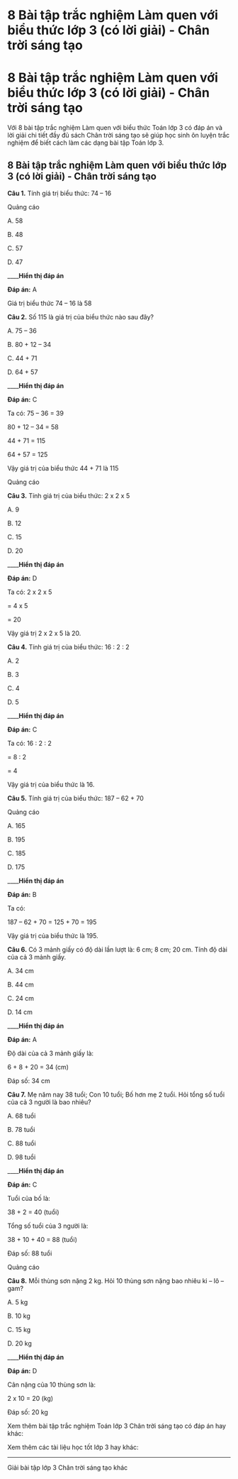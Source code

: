 # 8 Bài tập trắc nghiệm Làm quen với biểu thức lớp 3 (có lời giải) - Chân trời sáng tạo

# 8 Bài tập trắc nghiệm Làm quen với biểu thức lớp 3 (có lời giải) - Chân trời sáng tạo

Với 8 bài tập trắc nghiệm Làm quen với biểu thức Toán lớp 3 có đáp án và lời giải chi tiết đầy đủ sách Chân trời sáng tạo sẽ giúp học sinh ôn luyện trắc nghiệm để biết cách làm các dạng bài tập Toán lớp 3.

## 8 Bài tập trắc nghiệm Làm quen với biểu thức lớp 3 (có lời giải) - Chân trời sáng tạo

**Câu 1.** Tính giá trị biểu thức: 74 – 16

Quảng cáo

A. 58

B. 48

C. 57

D. 47

____**Hiển thị đáp án**

**Đáp án:** A

Giá trị biểu thức 74 – 16 là 58

**Câu 2.** Số 115 là giá trị của biểu thức nào sau đây?

A. 75 – 36

B. 80 + 12 – 34

C. 44 + 71

D. 64 + 57

____**Hiển thị đáp án**

**Đáp án:** C

Ta có: 75 – 36 = 39

80 + 12 – 34 = 58

44 + 71 = 115

64 + 57 = 125

Vậy giá trị của biểu thức 44 + 71 là 115

Quảng cáo

**Câu 3.** Tính giá trị của biểu thức: 2 x 2 x 5

A. 9

B. 12

C. 15

D. 20

____**Hiển thị đáp án**

**Đáp án:** D

Ta có: 2 x 2 x 5

= 4 x 5

= 20

Vậy giá trị 2 x 2 x 5 là 20.

**Câu 4.** Tính giá trị của biểu thức: 16 : 2 : 2

A. 2

B. 3

C. 4

D. 5

____**Hiển thị đáp án**

**Đáp án:** C

Ta có: 16 : 2 : 2 

= 8 : 2

= 4

Vậy giá trị của biểu thức là 16.

**Câu 5.** Tính giá trị của biểu thức: 187 – 62 + 70

Quảng cáo

A. 165

B. 195

C. 185

D. 175

____**Hiển thị đáp án**

**Đáp án:** B

Ta có: 

187 – 62 + 70 = 125 + 70 = 195

Vậy giá trị của biểu thức là 195.

**Câu 6.** Có 3 mảnh giấy có độ dài lần lượt là: 6 cm; 8 cm; 20 cm. Tính độ dài của cả 3 mảnh giấy.

A. 34 cm

B. 44 cm

C. 24 cm

D. 14 cm

____**Hiển thị đáp án**

**Đáp án:** A

Độ dài của cả 3 mảnh giấy là:

6 + 8 + 20 = 34 (cm)

Đáp số: 34 cm

**Câu 7.** Mẹ năm nay 38 tuổi; Con 10 tuổi; Bố hơn mẹ 2 tuổi. Hỏi tổng số tuổi của cả 3 người là bao nhiêu?

A. 68 tuổi

B. 78 tuổi

C. 88 tuổi

D. 98 tuổi

____**Hiển thị đáp án**

**Đáp án:** C

Tuổi của bố là:

38 + 2 = 40 (tuổi)

Tổng số tuổi của 3 người là:

38 + 10 + 40 = 88 (tuổi)

Đáp số: 88 tuổi

Quảng cáo

**Câu 8.** Mỗi thùng sơn nặng 2 kg. Hỏi 10 thùng sơn nặng bao nhiêu ki – lô – gam?

A. 5 kg

B. 10 kg

C. 15 kg

D. 20 kg

____**Hiển thị đáp án**

**Đáp án:** D

Cân nặng của 10 thùng sơn là:

2 x 10 = 20 (kg)

Đáp số: 20 kg

Xem thêm bài tập trắc nghiệm Toán lớp 3 Chân trời sáng tạo có đáp án hay khác:

Xem thêm các tài liệu học tốt lớp 3 hay khác:

* * *

Giải bài tập lớp 3 Chân trời sáng tạo khác
